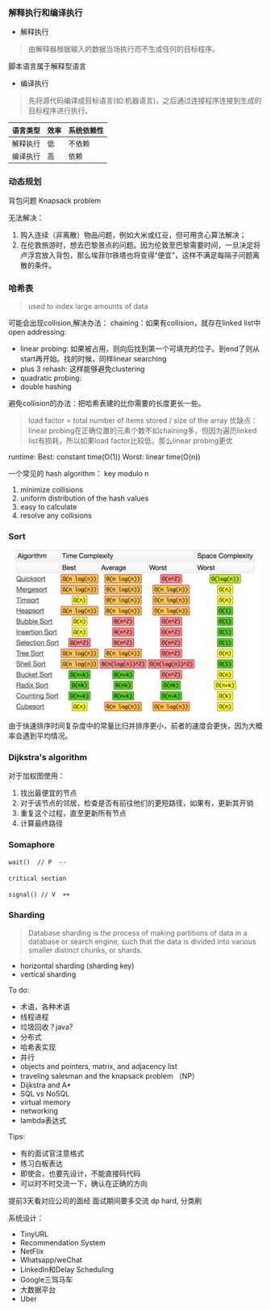 ### 解释执行和编译执行

- 解释执行

 > 由解释器根据输入的数据当场执行而不生成任何的目标程序。
 
脚本语言属于解释型语言
  
- 编译执行

 > 先将源代码编译成目标语言(如:机器语言)，之后通过连接程序连接到生成的目标程序进行执行。

 
|语言类型|效率|系统依赖性|
|---|---|---|
|解释执行|低|不依赖|
|编译执行|高|依赖|

### 动态规划
背包问题 Knapsack problem

无法解决：
1. 购入连续（非离散）物品问题，例如大米或红豆，但可用贪心算法解决；
2. 在伦敦旅游时，想去巴黎景点的问题。因为伦敦至巴黎需要时间，一旦决定将卢浮宫放入背包，那么埃菲尔铁塔也将变得“便宜”，这样不满足每隔子问题离散的条件。

### 哈希表
> used to index large amounts of data

可能会出现collision,解决办法：
chaining：如果有collision，就存在linked list中
open addressing:

- linear probing: 如果被占用，则向后找到第一个可填充的位子。到end了则从start再开始。找的时候，同样linear searching
- plus 3 rehash: 这样能够避免clustering
- quadratic probing:
- double hashing

避免collision的办法：把哈希表建的比你需要的长度更长一些。
> load factor = total number of items stored / size of the array
优缺点：
linear probing在正确位置的元素个数不如chaining多，但因为遍历linked list有损耗，所以如果load factor比较低，那么linear probing更优

runtime:
Best: constant time(O(1))
Worst: linear time(O(n))

一个常见的 hash algorithm： key modulo n

1. minimize collisions
2. uniform distribution of the hash values
3. easy to calculate
4. resolve any collisions

### Sort

![sort](resources/sort.jpg)

由于快速排序时间复杂度中的常量比归并排序更小，前者的速度会更快，因为大概率会遇到平均情况。

### Dijkstra's algorithm

对于加权图使用：

1. 找出最便宜的节点
2. 对于该节点的邻居，检查是否有前往他们的更短路径，如果有，更新其开销
3. 重复这个过程，直至更新所有节点
4. 计算最终路径

### Somaphore

```
wait()  // P  --

critical section

signal() // V  ++
```

### Sharding

> Database sharding is the process of making partitions of data in a database or search engine, such that the data is divided into various smaller distinct chunks, or shards.

- horizontal sharding (sharding key)
- vertical sharding

To do:

- 术语，各种术语
- 线程进程
- 垃圾回收？java?
- 分布式
- 哈希表实现
- 并行
- objects and pointers, matrix, and adjacency list
- traveling salesman and the knapsack problem （NP）
- Dijkstra and A*
- SQL vs NoSQL
- virtual memory
- networking
- lambda表达式

Tips:

- 有的面试官注意格式
- 练习白板表达
- 即使会，也要先设计，不能直接码代码
- 可以时不时交流一下，确认在正确的方向

提前3天看对应公司的面经
面试期间要多交流
dp hard, 分类刷


系统设计：

- TinyURL
- Recommendation System
- NetFlix
- Whatsapp/weChat
- LinkedIn和Delay Scheduling
- Google三驾马车
- 大数据平台
- Uber